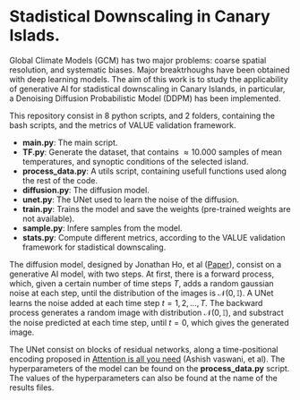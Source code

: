# Stadistical Downscaling in Canary Islads.
Global Climate Models (GCM) has two major problems: coarse spatial resolution, and systematic biases. Major breaktrhoughs have been obtained with deep learning models. The aim of this work is to study the applicability of generative AI for stadistical downscaling in Canary Islands, in particular, a Denoising Diffusion Probabilistic Model (DDPM) has been implemented. 

This repository consist in 8 python scripts, and 2 folders, containing the bash scripts, and the metrics of VALUE validation framework.
  * **main.py**: The main script. 
  * **TF.py**: Generate the  dataset, that contains $\approx 10.000$ samples of mean temperatures, and synoptic conditions of the selected island.
  * **process_data.py**: A utils script, containing usefull functions used along the rest of the code.
  * **diffusion.py**: The diffusion model.
  * **unet.py**: The UNet used to learn the noise of the diffusion.
  * **train.py**: Trains the model and save the weights (pre-trained weights are not available).
  * **sample.py**: Infere samples from the model.
  * **stats.py**: Compute different metrics, according to the VALUE validation framework for stadistical downscaling.

The diffusion model, designed by Jonathan Ho, et al ([Paper](https://arxiv.org/abs/2006.11239)), consist on a generative AI model, with two steps. At first, there is a forward process, which, given a certain number of time steps $T$, adds a random gaussian noise at each step, until the distribution of the images is $\mathcal{N}(0, \mathbb{I})$. A UNet learns the noise added at each time step $t = 1, 2, ..., T$. The backward process generates a random image with distribution $\mathcal{N}(0, \mathbb{I})$, and substract the noise predicted at each time step, until $t = 0$, which gives the generated image.


The UNet consist on blocks of residual networks, along a time-positional encoding proposed in [Attention is all you need](https://arxiv.org/abs/1706.03762) (Ashish vaswani, et al). The hyperparameters of the model can be found on the **process_data.py** script. The values of the hyperparameters can also be found at the name of the results files.
